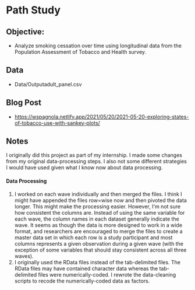 # Path Study

## Objective: 
 - Analyze smoking cessation over time using longitudinal data from the Population Assessment of Tobacco and Health survey.

## Data 
 - Data/Outputadult_panel.csv

## Blog Post
 - https://wspagnola.netlify.app/2021/05/20/2021-05-20-exploring-states-of-tobacco-use-with-sankey-plots/

## Notes
I originally did this project as part of my internship.   I made some changes from my original data-processing steps.  I also not some different strategies I would have used given what I know now about data processing. 

#### Data Processing
1. I worked on each wave individually and then merged the files.  I think I might have appended the files row=wise now and then pivoted the data longer. This might make the processing easier.  However, I'm not sure how consistent the columns are.  Instead of using the same variable for each wave, the column names in each dataset generally indicate the wave.  It seems as though the data is more designed to work in a wide format, and researchers are encouraged to merge the files to create a master data set in which each row is a study participant and most columns represents a given observation during a given wave (with the exception of some variables that should stay consistent across all three waves). 
2. I originally used the RData files instead of the tab-delimited files.  The RData files may have contained character data whereas the tab-delimited files were numerically-coded.  I rewrote the data-cleaning scripts to recode the numerically-coded data as factors.

